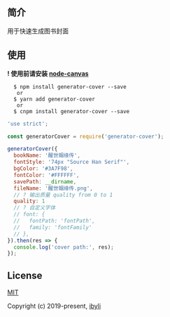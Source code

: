 ## 简介

用于快速生成图书封面

## 使用

**! 使用前请安装 [ node-canvas](https://github.com/Automattic/node-canvas)**

```
  $ npm install generator-cover --save
   or
  $ yarn add generator-cover
   or
  $ cnpm install generator-cover --save
```

```javascript
'use strict';

const generatorCover = require('generator-cover');

generatorCover({
  bookName: '醒世姻缘传',
  fontStyle: '74px "Source Han Serif"',
  bgColor: '#3A7F98',
  fontColor: '#FFFFFF',
  savePath: __dirname,
  fileName: '醒世姻缘传.png',
  // ? 输出质量 quality from 0 to 1
  quality: 1
  // ? 自定义字体
  // font: {
  //   fontPath: 'fontPath',
  //   family: 'fontFamily'
  // },
}).then(res => {
  console.log('cover path:', res);
});
```

## License

[MIT](https://github.com/ibyli/generator-cover/blob/master/LICENSE)

Copyright (c) 2019-present, [ibyli](https://github.com/ibyli/)
